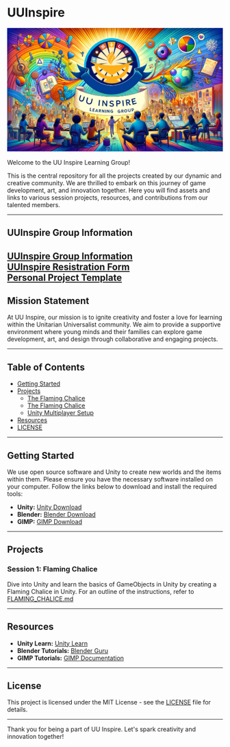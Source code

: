 # UUInspire

![uuinspire_learning_group_class.png](media%2Fuuinspire_learning_group_class.png)

Welcome to the UU Inspire Learning Group!

This is the central repository for all the projects created by our dynamic and creative community. We are thrilled to embark on this journey of game development, art, and innovation together. Here you will find assets and links to various session projects, resources, and contributions from our talented members.

---

## UUInspire Group Information

[UUInspire Group Information](https://docs.google.com/document/d/1pRzRfC04XlTTN2ffdh4b3zUN7lxsSF6ggS-FJYHf_po)<br>
[UUInspire Resistration Form](https://docs.google.com/document/d/1JqcD5vDgcqFa5hqe5bkLUX3mk1JsnGNG) <br>
[Personal Project Template](https://docs.google.com/document/d/1WFM-EsHlO9jF_ytqRG_vA65Qm2y2s1wfz9xXubfTS-c/edit?usp=sharing)
---
## Mission Statement

At UU Inspire, our mission is to ignite creativity and foster a love for learning within the Unitarian Universalist community. We aim to provide a supportive environment where young minds and their families can explore game development, art, and design through collaborative and engaging projects.

---

## Table of Contents

- [Getting Started](#getting-started)
- [Projects](#projects)
  - [The Flaming Chalice](https://learn.unity.com/course/ml-agents-hummingbirds?uv=2019.3)
  - [The Flaming Chalice](#session-1-flaming-chalice)
  - [Unity Multiplayer Setup](https://gitlab.com/GameDevTV/unity-multiplayer/unity-multiplayer)
- [Resources](#resources)
- [LICENSE](LICENSE)

---

## Getting Started

We use open source software and Unity to create new worlds and the items within them. Please ensure you have the necessary software installed on your computer. Follow the links below to download and install the required tools:

- **Unity:** <a href="https://unity.com/" target="_blank">Unity Download</a>
- **Blender:** <a href="https://www.blender.org/download/" target="_blank">Blender Download</a>
- **GIMP:** <a href="https://www.gimp.org/" target="_blank">GIMP Download</a>

---

## Projects

### Session 1: Flaming Chalice

Dive into Unity and learn the basics of GameObjects in Unity by creating a Flaming Chalice in Unity.
For an outline of the instructions, refer to [FLAMING_CHALICE.md](docs%2FFLAMING_CHALICE.md)

---

## Resources

- **Unity Learn:** <a href="https://learn.unity.com/" target="_blank">Unity Learn</a>
- **Blender Tutorials:** <a href="https://www.blenderguru.com/" target="_blank">Blender Guru</a>
- **GIMP Tutorials:** <a href="https://www.gimp.org/tutorials/" target="_blank">GIMP Documentation</a>

---

## License

This project is licensed under the MIT License - see the [LICENSE](LICENSE) file for details.

---

Thank you for being a part of UU Inspire. Let's spark creativity and innovation together!
